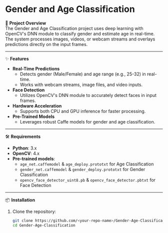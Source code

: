 # Gender and Age Classification

🎯 **Project Overview**  
The Gender and Age Classification project uses deep learning with OpenCV's DNN module to classify gender and estimate age in real-time. The system processes images, videos, or webcam streams and overlays predictions directly on the input frames.

---

✨ **Features**  
- **Real-Time Predictions**  
  - Detects gender (Male/Female) and age range (e.g., 25-32) in real-time.  
  - Works with webcam streams, image files, and video inputs.  
- **Face Detection**  
  - Utilizes OpenCV's DNN module to accurately detect faces in input frames.  
- **Hardware Acceleration**  
  - Supports both CPU and GPU inference for faster processing.  
- **Pre-Trained Models**  
  - Leverages robust Caffe models for gender and age classification.  

---

🛠️ **Requirements**  
- **Python**: 3.x  
- **OpenCV**: 4.x  
- **Pre-trained models**:  
  - `age_net.caffemodel` & `age_deploy.prototxt` for Age Classification  
  - `gender_net.caffemodel` & `gender_deploy.prototxt` for Gender Classification  
  - `opencv_face_detector_uint8.pb` & `opencv_face_detector.pbtxt` for Face Detection  

---

📦 **Installation**  

1. Clone the repository:  
   ```bash
   git clone https://github.com/<your-repo-name>/Gender-Age-Classification.git
   cd Gender-Age-Classification
